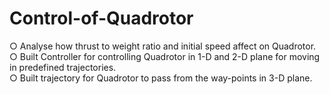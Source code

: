 # Control-of-Quadrotor
○ Analyse how thrust to weight ratio and initial speed affect on Quadrotor.     
○ Built Controller for controlling Quadrotor in 1-D and 2-D plane for moving in predefined trajectories.    
○ Built trajectory for Quadrotor to pass from the way-points in 3-D plane.
